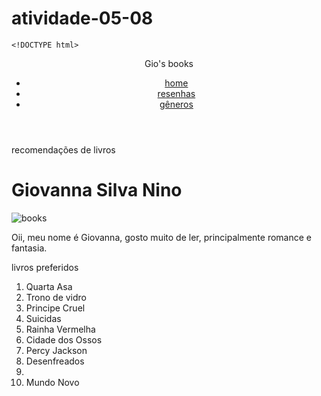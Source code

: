 # atividade-05-08


    <!DOCTYPE html>
<html lang="pt-br">
<head>
    <meta charset="UTF-8">
    <meta http-equiv="X-UA-Compatible" content="IE=edge">
    <meta name="viewport" content="width=device-width, initial-scale=1.0">
    <title>Gio's</title>
    <link rel="stylesheet" href="style.css">
</head>
<body>
    <header>
        <p class="logo">Gio's books</p>
        <nav>
            <ul>
                <li><a href="index.html">home</a></li>
                <li><a href="resenhas">resenhas</a></li>
                <li><a href="gêneros">gêneros</a></li>
            </ul>
        </nav>
    </header>
    <nav>
        <p>recomendações de livros</p>
    </nav>
    <h1>Giovanna Silva Nino</h1>
    <img src="https://i.pinimg.com/736x/84/62/40/84624086a20a098d0915d1ccc4a76067.jpg" alt="books">
    <p>Oii, meu nome é Giovanna, gosto muito de ler, principalmente romance e fantasia.</p>
    <p>livros preferidos</p>
    <ol>
        <li>Quarta Asa</li>
        <li>Trono de vidro</li>
        <li>Principe Cruel</li>
        <li>Suicidas</li>
        <li>Rainha Vermelha</li>
        <li>Cidade dos Ossos</li>
        <li>Percy Jackson</li>
        <li>Desenfreados</li>
        <li></li>
        <li>Mundo Novo</li>
    </ol>

</body>
</html>
